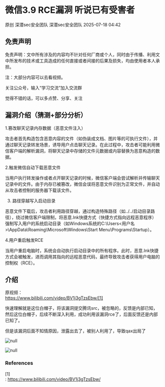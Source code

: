 #  微信3.9 RCE漏洞 听说已有受害者  
原创 深潜sec安全团队  深潜sec安全团队   2025-07-18 04:42  
  
## 免责声明  
  
免责声明：文中所有涉及的内容均不针对任何厂商或个人，同时由于传播、利用文中所发布的技术或工具造成的任何直接或者间接的后果及损失，均由使用者本人承担。  
  
注：大部分内容可以去看视频。  
  
关注公众号，输入“学习交流”加入交流群  
  
觉得不错的话，可以多点赞、分享、关注  
  
## 漏洞介绍（猜测+部分分析）  
  
1.篡改聊天记录内存数据（恶意文件注入）  
  
攻击者首先构造包含恶意内容的文件（如伪装成文档、图片等的可执行文件），并通过聊天记录转发场景，诱导用户点击聊天记录。在此过程中，攻击者可能利用微信客户端的解析漏洞，将聊天记录中存储的文件元数据或内容替换为恶意构造的数据。  
  
  
2.触发微信自动下载恶意文件  
  
当用户执行转发操作或者点开聊天记录的时候，微信客户端会尝试解析并传输聊天记录中的文件。由于内存已被篡改，微信会误将恶意文件识别为正常文件，并自动从攻击者控制的服务器下载该文件。  
  
  
3. 路径穿越写入启动目录  
  
恶意文件下载后，攻击者利用路径穿越，通过构造特殊路径（如../../启动目录路径），绕过微信客户端限制，将恶意.lnk快捷方式（快捷方式指向远程恶意程序）强制写入用户的系统启动目录（如Windows系统的C:\Users<用户名>\AppData\Roaming\Microsoft\Windows\Start Menu\Programs\Startup）。  
  
  
4.用户重启触发RCE  
  
当用户重启电脑时，系统会自动执行启动目录中的所有程序。此时，恶意.lnk快捷方式会被触发，进而调用其指向的远程恶意代码，最终导致攻击者获得用户电脑的控制权（RCE）。  
  
## 介绍  
  
原视频：  
https://www.bilibili.com/video/BV1j3gTzsEbw/[1]  
  
快速理解就是这位白帽子，将该漏洞提交腾讯src，被忽略的，反馈是内部已知，然后这位白帽子，后续不断深入利用，成功利用该漏洞rce了，后面反馈还是内部已知了。  
  
但是该漏洞后面不知情原因，泄露出去了，被别人利用了，导致qax出局了  
  
![](https://mmbiz.qpic.cn/sz_mmbiz_png/bfMXBp6Qpdwlhb9TdGqV14QMeOc4hGofkWltfBicoJyAsrsoS9GXciat1S9nlicP0DcbrU4MCLNdLjqQiaXo6b3mqw/640?wx_fmt=png&from=appmsg "null")  
  
![](https://mmbiz.qpic.cn/sz_mmbiz_png/bfMXBp6Qpdwlhb9TdGqV14QMeOc4hGof8I7b09EShoadL3vl4gDSUhjFPaRR6czGicKsoaUicdRmjD3zSibk61ibTQ/640?wx_fmt=png&from=appmsg "null")  
### References  
  
[1]  
: https://www.bilibili.com/video/BV1j3gTzsEbw/  
  
